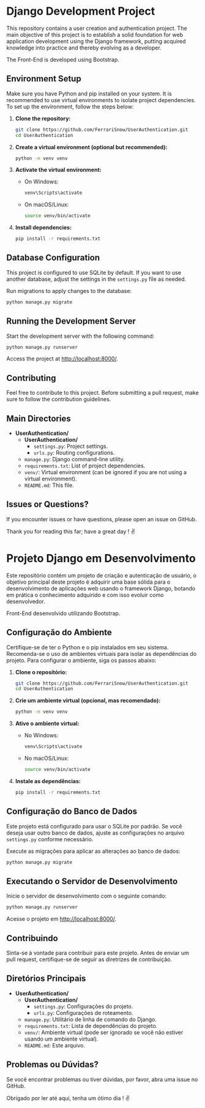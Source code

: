 # Django Development Project

This repository contains a user creation and authentication project. The main objective of this project is to establish a solid foundation for web application development using the Django framework, putting acquired knowledge into practice and thereby evolving as a developer.

The Front-End is developed using Bootstrap.

## Environment Setup

Make sure you have Python and pip installed on your system. It is recommended to use virtual environments to isolate project dependencies. To set up the environment, follow the steps below:

1. **Clone the repository:**
   ```bash
   git clone https://github.com/FerrariSnow/UserAuthentication.git
   cd UserAuthentication
   ```

2. **Create a virtual environment (optional but recommended):**
   ```bash
   python -m venv venv
   ```

3. **Activate the virtual environment:**
   - On Windows:
     ```bash
     venv\Scripts\activate
     ```
   - On macOS/Linux:
     ```bash
     source venv/bin/activate
     ```

4. **Install dependencies:**
   ```bash
   pip install -r requirements.txt
   ```

## Database Configuration

This project is configured to use SQLite by default. If you want to use another database, adjust the settings in the `settings.py` file as needed.

Run migrations to apply changes to the database:
```bash
python manage.py migrate
```

## Running the Development Server

Start the development server with the following command:
```bash
python manage.py runserver
```

Access the project at [http://localhost:8000/](http://localhost:8000/).

## Contributing

Feel free to contribute to this project. Before submitting a pull request, make sure to follow the contribution guidelines.

## Main Directories

- **UserAuthentication/**
  - **UserAuthentication/**
    - `settings.py`: Project settings.
    - `urls.py`: Routing configurations.
  - `manage.py`: Django command-line utility.
  - `requirements.txt`: List of project dependencies.
  - `venv/`: Virtual environment (can be ignored if you are not using a virtual environment).
  - `README.md`: This file.

## Issues or Questions?

If you encounter issues or have questions, please open an issue on GitHub.

Thank you for reading this far; have a great day ! :v:



# Projeto Django em Desenvolvimento

Este repositório contém um projeto de criação e autenticação de usuário, o objetivo principal deste projeto é adquirir uma base sólida para o desenvolvimento de aplicações web usando o framework Django, botando em prática o conhecimento adquirido e com isso evoluir como desenvolvedor.

Front-End desenvolvido utilizando Bootstrap.

## Configuração do Ambiente

Certifique-se de ter o Python e o pip instalados em seu sistema. Recomenda-se o uso de ambientes virtuais para isolar as dependências do projeto. Para configurar o ambiente, siga os passos abaixo:

1. **Clone o repositório:**
   ```bash
   git clone https://github.com/FerrariSnow/UserAuthentication.git
   cd UserAuthentication
   ```

2. **Crie um ambiente virtual (opcional, mas recomendado):**
   ```bash
   python -m venv venv
   ```

3. **Ative o ambiente virtual:**
   - No Windows:
     ```bash
     venv\Scripts\activate
     ```
   - No macOS/Linux:
     ```bash
     source venv/bin/activate
     ```

4. **Instale as dependências:**
   ```bash
   pip install -r requirements.txt
   ```

## Configuração do Banco de Dados

Este projeto está configurado para usar o SQLite por padrão. Se você deseja usar outro banco de dados, ajuste as configurações no arquivo `settings.py` conforme necessário.

Execute as migrações para aplicar as alterações ao banco de dados:
```bash
python manage.py migrate
```

## Executando o Servidor de Desenvolvimento

Inicie o servidor de desenvolvimento com o seguinte comando:
```bash
python manage.py runserver
```

Acesse o projeto em [http://localhost:8000/](http://localhost:8000/).

## Contribuindo

Sinta-se à vontade para contribuir para este projeto. Antes de enviar um pull request, certifique-se de seguir as diretrizes de contribuição.

## Diretórios Principais

- **UserAuthentication/**
  - **UserAuthentication/**
    - `settings.py`: Configurações do projeto.
    - `urls.py`: Configurações de roteamento.
  - `manage.py`: Utilitário de linha de comando do Django.
  - `requirements.txt`: Lista de dependências do projeto.
  - `venv/`: Ambiente virtual (pode ser ignorado se você não estiver usando um ambiente virtual).
  - `README.md`: Este arquivo.

## Problemas ou Dúvidas?

Se você encontrar problemas ou tiver dúvidas, por favor, abra uma issue no GitHub.

Obrigado por ler até aqui, tenha um ótimo dia ! :v:
